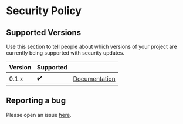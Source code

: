 # Security Policy

## Supported Versions

Use this section to tell people about which versions of your project are
currently being supported with security updates.

| Version | Supported |                                                   |
| ------- | --------- | ------------------------------------------------: |
| 0.1.x   | ✔️         |  [Documentation](https://docs.launch.linwood.tk/) |

## Reporting a bug

Please open an issue [here](https://github.com/LinwoodCloud/Launcher/issues/new?assignees=&labels=bug&template=bug_report.md&title=Bug%3A+).
